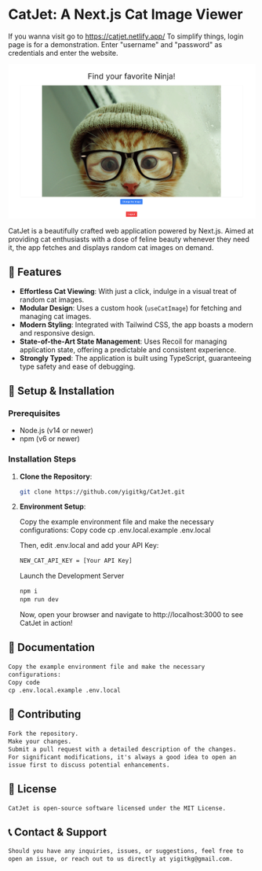 # CatJet: A Next.js Cat Image Viewer

If you wanna visit go to https://catjet.netlify.app/
To simplify things, login page is for a demonstration. Enter "username" and "password" as credentials and enter the website.

![CatJet Banner](https://raw.githubusercontent.com/yigitkg/CatJet/main/CatJetDisplayImage.png?token=GHSAT0AAAAAACGDIZBVNZF2NROZIFNUGJCKZG3YZWA)

CatJet is a beautifully crafted web application powered by Next.js. Aimed at providing cat enthusiasts with a dose of feline beauty whenever they need it, the app fetches and displays random cat images on demand.

## 🚀 Features

- **Effortless Cat Viewing**: With just a click, indulge in a visual treat of random cat images.
- **Modular Design**: Uses a custom hook (`useCatImage`) for fetching and managing cat images.
- **Modern Styling**: Integrated with Tailwind CSS, the app boasts a modern and responsive design.
- **State-of-the-Art State Management**: Uses Recoil for managing application state, offering a predictable and consistent experience.
- **Strongly Typed**: The application is built using TypeScript, guaranteeing type safety and ease of debugging.

## 🔧 Setup & Installation

### Prerequisites

- Node.js (v14 or newer)
- npm (v6 or newer)

### Installation Steps

1. **Clone the Repository**:

   ```bash
   git clone https://github.com/yigitkg/CatJet.git
   ```

2. **Environment Setup**:

   Copy the example environment file and make the necessary configurations:
   Copy code
   cp .env.local.example .env.local

   Then, edit .env.local and add your API Key:

   ```bash
   NEW_CAT_API_KEY = [Your API Key]
   ```

   Launch the Development Server

   ```bash
   npm i
   npm run dev
   ```

   Now, open your browser and navigate to http://localhost:3000 to see CatJet in action!

## 📘 Documentation

    Copy the example environment file and make the necessary configurations:
    Copy code
    cp .env.local.example .env.local

## 🙌 Contributing

    Fork the repository.
    Make your changes.
    Submit a pull request with a detailed description of the changes.
    For significant modifications, it's always a good idea to open an issue first to discuss potential enhancements.

## 📜 License

    CatJet is open-source software licensed under the MIT License.

## 📞 Contact & Support

    Should you have any inquiries, issues, or suggestions, feel free to open an issue, or reach out to us directly at yigitkg@gmail.com.
